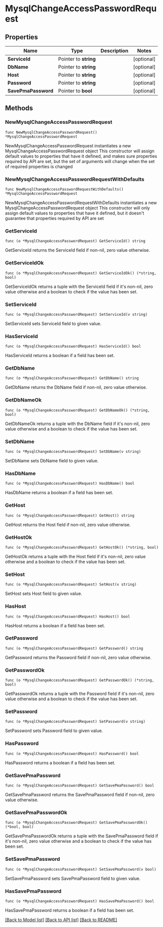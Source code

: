 # MysqlChangeAccessPasswordRequest

## Properties

Name | Type | Description | Notes
------------ | ------------- | ------------- | -------------
**ServiceId** | Pointer to **string** |  | [optional] 
**DbName** | Pointer to **string** |  | [optional] 
**Host** | Pointer to **string** |  | [optional] 
**Password** | Pointer to **string** |  | [optional] 
**SavePmaPassword** | Pointer to **bool** |  | [optional] 

## Methods

### NewMysqlChangeAccessPasswordRequest

`func NewMysqlChangeAccessPasswordRequest() *MysqlChangeAccessPasswordRequest`

NewMysqlChangeAccessPasswordRequest instantiates a new MysqlChangeAccessPasswordRequest object
This constructor will assign default values to properties that have it defined,
and makes sure properties required by API are set, but the set of arguments
will change when the set of required properties is changed

### NewMysqlChangeAccessPasswordRequestWithDefaults

`func NewMysqlChangeAccessPasswordRequestWithDefaults() *MysqlChangeAccessPasswordRequest`

NewMysqlChangeAccessPasswordRequestWithDefaults instantiates a new MysqlChangeAccessPasswordRequest object
This constructor will only assign default values to properties that have it defined,
but it doesn't guarantee that properties required by API are set

### GetServiceId

`func (o *MysqlChangeAccessPasswordRequest) GetServiceId() string`

GetServiceId returns the ServiceId field if non-nil, zero value otherwise.

### GetServiceIdOk

`func (o *MysqlChangeAccessPasswordRequest) GetServiceIdOk() (*string, bool)`

GetServiceIdOk returns a tuple with the ServiceId field if it's non-nil, zero value otherwise
and a boolean to check if the value has been set.

### SetServiceId

`func (o *MysqlChangeAccessPasswordRequest) SetServiceId(v string)`

SetServiceId sets ServiceId field to given value.

### HasServiceId

`func (o *MysqlChangeAccessPasswordRequest) HasServiceId() bool`

HasServiceId returns a boolean if a field has been set.

### GetDbName

`func (o *MysqlChangeAccessPasswordRequest) GetDbName() string`

GetDbName returns the DbName field if non-nil, zero value otherwise.

### GetDbNameOk

`func (o *MysqlChangeAccessPasswordRequest) GetDbNameOk() (*string, bool)`

GetDbNameOk returns a tuple with the DbName field if it's non-nil, zero value otherwise
and a boolean to check if the value has been set.

### SetDbName

`func (o *MysqlChangeAccessPasswordRequest) SetDbName(v string)`

SetDbName sets DbName field to given value.

### HasDbName

`func (o *MysqlChangeAccessPasswordRequest) HasDbName() bool`

HasDbName returns a boolean if a field has been set.

### GetHost

`func (o *MysqlChangeAccessPasswordRequest) GetHost() string`

GetHost returns the Host field if non-nil, zero value otherwise.

### GetHostOk

`func (o *MysqlChangeAccessPasswordRequest) GetHostOk() (*string, bool)`

GetHostOk returns a tuple with the Host field if it's non-nil, zero value otherwise
and a boolean to check if the value has been set.

### SetHost

`func (o *MysqlChangeAccessPasswordRequest) SetHost(v string)`

SetHost sets Host field to given value.

### HasHost

`func (o *MysqlChangeAccessPasswordRequest) HasHost() bool`

HasHost returns a boolean if a field has been set.

### GetPassword

`func (o *MysqlChangeAccessPasswordRequest) GetPassword() string`

GetPassword returns the Password field if non-nil, zero value otherwise.

### GetPasswordOk

`func (o *MysqlChangeAccessPasswordRequest) GetPasswordOk() (*string, bool)`

GetPasswordOk returns a tuple with the Password field if it's non-nil, zero value otherwise
and a boolean to check if the value has been set.

### SetPassword

`func (o *MysqlChangeAccessPasswordRequest) SetPassword(v string)`

SetPassword sets Password field to given value.

### HasPassword

`func (o *MysqlChangeAccessPasswordRequest) HasPassword() bool`

HasPassword returns a boolean if a field has been set.

### GetSavePmaPassword

`func (o *MysqlChangeAccessPasswordRequest) GetSavePmaPassword() bool`

GetSavePmaPassword returns the SavePmaPassword field if non-nil, zero value otherwise.

### GetSavePmaPasswordOk

`func (o *MysqlChangeAccessPasswordRequest) GetSavePmaPasswordOk() (*bool, bool)`

GetSavePmaPasswordOk returns a tuple with the SavePmaPassword field if it's non-nil, zero value otherwise
and a boolean to check if the value has been set.

### SetSavePmaPassword

`func (o *MysqlChangeAccessPasswordRequest) SetSavePmaPassword(v bool)`

SetSavePmaPassword sets SavePmaPassword field to given value.

### HasSavePmaPassword

`func (o *MysqlChangeAccessPasswordRequest) HasSavePmaPassword() bool`

HasSavePmaPassword returns a boolean if a field has been set.


[[Back to Model list]](../README.md#documentation-for-models) [[Back to API list]](../README.md#documentation-for-api-endpoints) [[Back to README]](../README.md)


